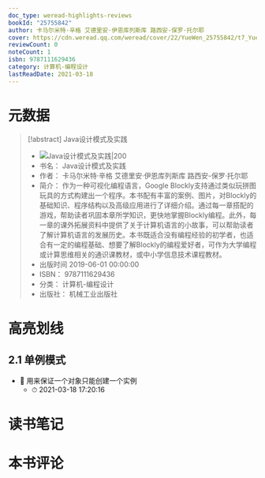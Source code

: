 ```yaml
---
doc_type: weread-highlights-reviews
bookId: "25755842"
author: 卡马尔米特·辛格 艾德里安·伊恩库列斯库 路西安-保罗·托尔耶
cover: https://cdn.weread.qq.com/weread/cover/22/YueWen_25755842/t7_YueWen_25755842.jpg
reviewCount: 0
noteCount: 1
isbn: 9787111629436
category: 计算机-编程设计
lastReadDate: 2021-03-18
---
```

# 元数据
> [!abstract] Java设计模式及实践
> - ![ Java设计模式及实践|200](https://cdn.weread.qq.com/weread/cover/22/YueWen_25755842/t7_YueWen_25755842.jpg)
> - 书名： Java设计模式及实践
> - 作者： 卡马尔米特·辛格 艾德里安·伊恩库列斯库 路西安-保罗·托尔耶
> - 简介： 作为一种可视化编程语言，Google Blockly支持通过类似玩拼图玩具的方式构建出一个程序。本书配有丰富的案例、图片，对Blockly的基础知识、程序结构以及高级应用进行了详细介绍。通过每一章搭配的游戏，帮助读者巩固本章所学知识，更快地掌握Blockly编程。此外，每一章的课外拓展资料中提供了关于计算机语言的小故事，可以帮助读者了解计算机语言的发展历史。本书既适合没有编程经验的初学者，也适合有一定的编程基础、想要了解Blockly的编程爱好者，可作为大学编程或计算思维相关的通识课教材，或中小学信息技术课程教材。
> - 出版时间 2019-06-01 00:00:00
> - ISBN： 9787111629436
> - 分类： 计算机-编程设计
> - 出版社： 机械工业出版社

# 高亮划线

## 2.1 单例模式


- 📌 用来保证一个对象只能创建一个实例 
    - ⏱ 2021-03-18 17:20:16 
# 读书笔记

# 本书评论
